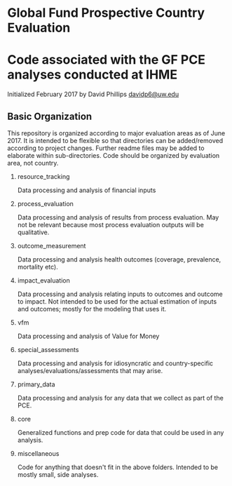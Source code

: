 # Global Fund Prospective Country Evaluation
Code associated with the GF PCE analyses conducted at IHME
======
Initialized February 2017 by David Phillips davidp6@uw.edu

## Basic Organization
This repository is organized according to major evaluation areas as of June 2017. It is intended to be flexible so that directories can be added/removed according to project changes. Further readme files may be added to elaborate within sub-directories. Code should be organized by evaluation area, not country.

1. resource_tracking

   Data processing and analysis of financial inputs

2. process_evaluation

   Data processing and analysis of results from process evaluation. May not be relevant because most process evaluation outputs will be qualitative.

3. outcome_measurement

   Data processing and analysis health outcomes (coverage, prevalence, mortality etc).

4. impact_evaluation

   Data processing and analysis relating inputs to outcomes and outcome to impact. Not intended to be used for the actual estimation of inputs and outcomes; mostly for the modeling that uses it.

5. vfm

   Data processing and analysis of Value for Money

6. special_assessments

   Data processing and analysis for idiosyncratic and country-specific analyses/evaluations/assessments that may arise.

7. primary_data

   Data processing and analysis for any data that we collect as part of the PCE.

8. core

   Generalized functions and prep code for data that could be used in any analysis.

9. miscellaneous

   Code for anything that doesn\'t fit in the above folders. Intended to be mostly small, side analyses.
